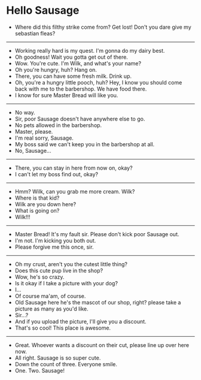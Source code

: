 # Hello Sausage

- Where did this filthy strike come from? Get lost! Don't you dare give my sebastian fleas?
* * *
- Working really hard is my quest. I'm gonna do my dairy best.
- Oh goodness! Wait you gotta get out of there.
- Wow. You're cute. I'm Wilk, and what's your name?
- Oh you're hungry, huh? Hang on.
- There, you can have some fresh milk. Drink up.
- Oh, you're a hungry little pooch, huh? Hey, I know you should come back with me to the barbershop. We have food there.
- I know for sure Master Bread will like you.
* * *
- No way.
- Sir, poor Sausage doesn't have anywhere else to go.
- No pets allowed in the barbershop.
- Master, please.
- I'm real sorry, Sausage.
- My boss said we can't keep you in the barbershop at all.
- No, Sausage...
* * *
- There, you can stay in here from now on, okay?
- I can't let my boss find out, okay?
* * *
- Hmm? Wilk, can you grab me more cream. Wilk?
- Where is that kid?
- Wilk are you down here?
- What is going on?
- Wilk!!!
* * *
- Master Bread! It's my fault sir. Please don't kick poor Sausage out.
- I'm not. I'm kicking you both out.
- Please forgive me this once, sir.
* * *
- Oh my crust, aren't you the cutest little thing?
- Does this cute pup live in the shop?
- Wow, he's so crazy.
- Is it okay if I take a picture with your dog?
- I...
- Of course ma'am, of course.
- Old Sausage here he's the mascot of our shop, right?  please take a picture as many as you'd like.
- Sir...?
- And if you upload the picture, I'll give you a discount.
- That's so cool! This place is awesome.
* * *
- Great. Whoever wants a discount on their cut, please line up over here now.
- All right. Sausage is so super cute.
- Down the count of three. Everyone smile.
- One. Two. Sausage!

